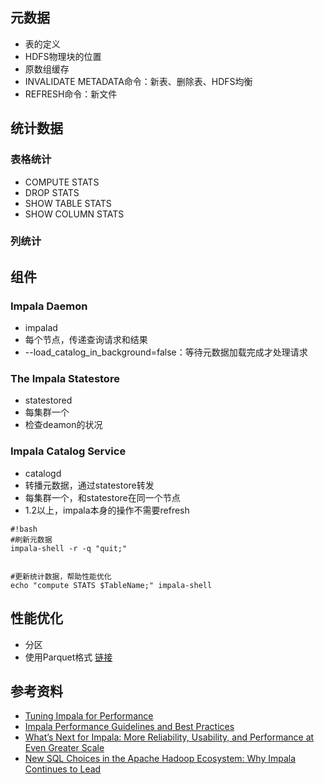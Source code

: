 ## 元数据
* 表的定义
* HDFS物理块的位置
* 原数组缓存
* INVALIDATE METADATA命令：新表、删除表、HDFS均衡
* REFRESH命令：新文件

## 统计数据
### 表格统计
* COMPUTE STATS
* DROP STATS
* SHOW TABLE STATS
* SHOW COLUMN STATS

### 列统计

## 组件

### Impala Daemon
* impalad 
* 每个节点，传递查询请求和结果
* --load_catalog_in_background=false：等待元数据加载完成才处理请求

### The Impala Statestore
* statestored
* 每集群一个
* 检查deamon的状况

### Impala Catalog Service
* catalogd
* 转播元数据，通过statestore转发
* 每集群一个，和statestore在同一个节点
* 1.2以上，impala本身的操作不需要refresh

```
#!bash
#刷新元数据
impala-shell -r -q "quit;"


#更新统计数据，帮助性能优化
echo "compute STATS $TableName;" impala-shell
```

## 性能优化
* 分区
* 使用Parquet格式 [链接](http://www.cloudera.com/content/cloudera/en/documentation/cloudera-impala/latest/topics/impala_parquet.html)

## 参考资料
* [Tuning Impala for Performance](http://www.cloudera.com/content/cloudera/en/documentation/cloudera-impala/latest/topics/impala_performance.html)
* [Impala Performance Guidelines and Best Practices](http://www.cloudera.com/content/cloudera/en/documentation/cloudera-impala/latest/topics/impala_perf_cookbook.html)
* [What’s Next for Impala: More Reliability, Usability, and Performance at Even Greater Scale](http://blog.cloudera.com/blog/2015/07/whats-next-for-impala-more-reliability-usability-and-performance-at-even-greater-scale/)
* [New SQL Choices in the Apache Hadoop Ecosystem: Why Impala Continues to Lead](http://blog.cloudera.com/blog/2014/05/new-sql-choices-in-the-apache-hadoop-ecosystem-why-impala-continues-to-lead/)